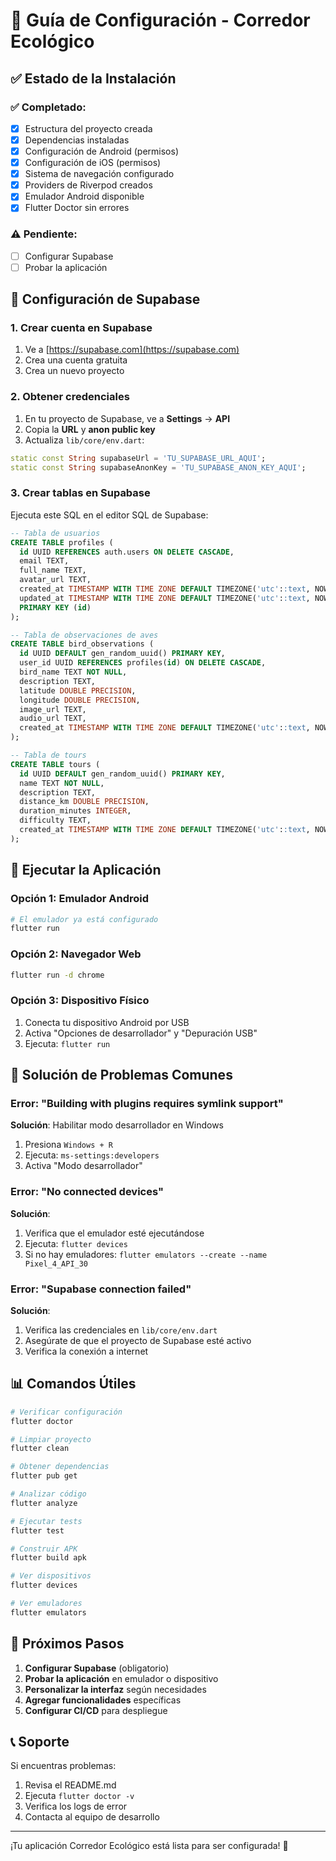 # 🚀 Guía de Configuración - Corredor Ecológico

## ✅ Estado de la Instalación

### ✅ Completado:
- [x] Estructura del proyecto creada
- [x] Dependencias instaladas
- [x] Configuración de Android (permisos)
- [x] Configuración de iOS (permisos)
- [x] Sistema de navegación configurado
- [x] Providers de Riverpod creados
- [x] Emulador Android disponible
- [x] Flutter Doctor sin errores

### ⚠️ Pendiente:
- [ ] Configurar Supabase
- [ ] Probar la aplicación

## 🔧 Configuración de Supabase

### 1. Crear cuenta en Supabase
1. Ve a [https://supabase.com](https://supabase.com)
2. Crea una cuenta gratuita
3. Crea un nuevo proyecto

### 2. Obtener credenciales
1. En tu proyecto de Supabase, ve a **Settings** → **API**
2. Copia la **URL** y **anon public key**
3. Actualiza `lib/core/env.dart`:

```dart
static const String supabaseUrl = 'TU_SUPABASE_URL_AQUI';
static const String supabaseAnonKey = 'TU_SUPABASE_ANON_KEY_AQUI';
```

### 3. Crear tablas en Supabase
Ejecuta este SQL en el editor SQL de Supabase:

```sql
-- Tabla de usuarios
CREATE TABLE profiles (
  id UUID REFERENCES auth.users ON DELETE CASCADE,
  email TEXT,
  full_name TEXT,
  avatar_url TEXT,
  created_at TIMESTAMP WITH TIME ZONE DEFAULT TIMEZONE('utc'::text, NOW()) NOT NULL,
  updated_at TIMESTAMP WITH TIME ZONE DEFAULT TIMEZONE('utc'::text, NOW()) NOT NULL,
  PRIMARY KEY (id)
);

-- Tabla de observaciones de aves
CREATE TABLE bird_observations (
  id UUID DEFAULT gen_random_uuid() PRIMARY KEY,
  user_id UUID REFERENCES profiles(id) ON DELETE CASCADE,
  bird_name TEXT NOT NULL,
  description TEXT,
  latitude DOUBLE PRECISION,
  longitude DOUBLE PRECISION,
  image_url TEXT,
  audio_url TEXT,
  created_at TIMESTAMP WITH TIME ZONE DEFAULT TIMEZONE('utc'::text, NOW()) NOT NULL
);

-- Tabla de tours
CREATE TABLE tours (
  id UUID DEFAULT gen_random_uuid() PRIMARY KEY,
  name TEXT NOT NULL,
  description TEXT,
  distance_km DOUBLE PRECISION,
  duration_minutes INTEGER,
  difficulty TEXT,
  created_at TIMESTAMP WITH TIME ZONE DEFAULT TIMEZONE('utc'::text, NOW()) NOT NULL
);
```

## 📱 Ejecutar la Aplicación

### Opción 1: Emulador Android
```bash
# El emulador ya está configurado
flutter run
```

### Opción 2: Navegador Web
```bash
flutter run -d chrome
```

### Opción 3: Dispositivo Físico
1. Conecta tu dispositivo Android por USB
2. Activa "Opciones de desarrollador" y "Depuración USB"
3. Ejecuta: `flutter run`

## 🐛 Solución de Problemas Comunes

### Error: "Building with plugins requires symlink support"
**Solución**: Habilitar modo desarrollador en Windows
1. Presiona `Windows + R`
2. Ejecuta: `ms-settings:developers`
3. Activa "Modo desarrollador"

### Error: "No connected devices"
**Solución**: 
1. Verifica que el emulador esté ejecutándose
2. Ejecuta: `flutter devices`
3. Si no hay emuladores: `flutter emulators --create --name Pixel_4_API_30`

### Error: "Supabase connection failed"
**Solución**:
1. Verifica las credenciales en `lib/core/env.dart`
2. Asegúrate de que el proyecto de Supabase esté activo
3. Verifica la conexión a internet

## 📊 Comandos Útiles

```bash
# Verificar configuración
flutter doctor

# Limpiar proyecto
flutter clean

# Obtener dependencias
flutter pub get

# Analizar código
flutter analyze

# Ejecutar tests
flutter test

# Construir APK
flutter build apk

# Ver dispositivos
flutter devices

# Ver emuladores
flutter emulators
```

## 🎯 Próximos Pasos

1. **Configurar Supabase** (obligatorio)
2. **Probar la aplicación** en emulador o dispositivo
3. **Personalizar la interfaz** según necesidades
4. **Agregar funcionalidades** específicas
5. **Configurar CI/CD** para despliegue

## 📞 Soporte

Si encuentras problemas:
1. Revisa el README.md
2. Ejecuta `flutter doctor -v`
3. Verifica los logs de error
4. Contacta al equipo de desarrollo

---

¡Tu aplicación Corredor Ecológico está lista para ser configurada! 🦅 